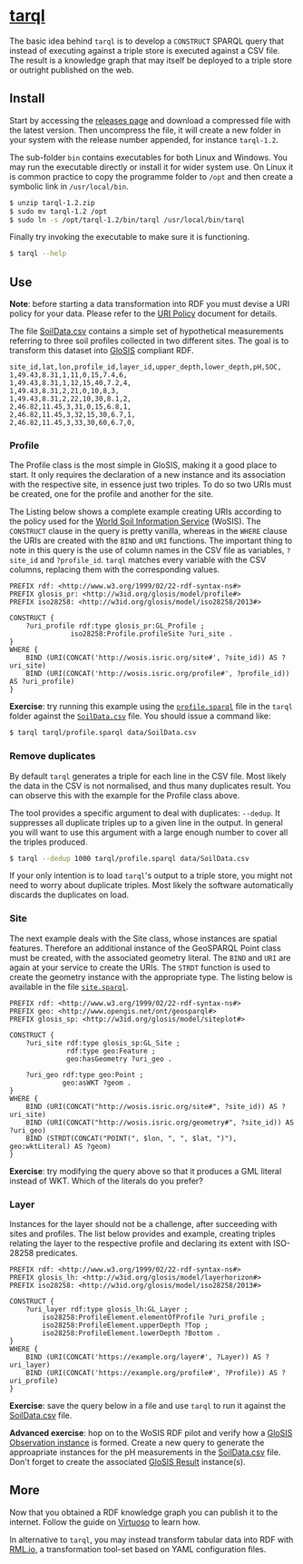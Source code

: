 [tarql](https://tarql.github.io/)
=================================

The basic idea behind `tarql` is to develop a `CONSTRUCT` SPARQL query that
instead of executing against a triple store is executed against a CSV file. The
result is a knowledge graph that may itself be deployed to a triple store or
outright published on the web.

Install
-------

Start by accessing the [releases page](https://github.com/tarql/tarql/releases)
and download a compressed file with the latest version. Then uncompress the
file, it will create a new folder in your system with the release number
appended, for instance `tarql-1.2`.

The sub-folder `bin` contains executables for both Linux and Windows. You may
run the executable directly or install it for wider system use. On Linux it is
common practice to copy the programme folder to `/opt` and then create a
symbolic link in `/usr/local/bin`.

```bash
$ unzip tarql-1.2.zip
$ sudo mv tarql-1.2 /opt
$ sudo ln -s /opt/tarql-1.2/bin/tarql /usr/local/bin/tarql
```

Finally try invoking the executable to make sure it is functioning.

```bash
$ tarql --help
```

Use
---

**Note**: before starting a data transformation into RDF you must devise a URI
policy for your data. Please refer to the [URI Policy](../uri.md) document for
details.

The file [SoilData.csv](data/SoilData.csv) contains a simple set of hypothetical
measurements referring to three soil profiles collected in two different sites.
The goal is to transform this dataset into
[GloSIS](https://github.com/rapw3k/glosis) compliant RDF.

```csv
site_id,lat,lon,profile_id,layer_id,upper_depth,lower_depth,pH,SOC,
1,49.43,8.31,1,11,0,15,7.4,6,
1,49.43,8.31,1,12,15,40,7.2,4,
1,49.43,8.31,2,21,0,10,8,3,
1,49.43,8.31,2,22,10,30,8.1,2,
2,46.82,11.45,3,31,0,15,6.8,1,
2,46.82,11.45,3,32,15,30,6.7,1,
2,46.82,11.45,3,33,30,60,6.7,0,
```

### Profile

The Profile class is the most simple in GloSIS, making it a good place to
start. It only requires the declaration of a new instance and its association
with the respective site, in essence just two triples. To do so two URIs must be
created, one for the profile and another for the site. 

The Listing below shows a complete example creating URIs according to the policy
used for the [World Soil Information
Service](https://www.isric.org/explore/wosis) (WoSIS). The `CONSTRUCT` clause in
the query is pretty vanilla, whereas in the `WHERE` clause the URIs are created
with the `BIND` and `URI` functions. The important thing to note in this query
is the use of column names in the CSV file as variables, `?site_id` and
`?profile_id`. `tarql` matches every variable with the CSV columns, replacing
them with the corresponding values. 

```sparql
PREFIX rdf: <http://www.w3.org/1999/02/22-rdf-syntax-ns#>
PREFIX glosis_pr: <http://w3id.org/glosis/model/profile#>
PREFIX iso28258: <http://w3id.org/glosis/model/iso28258/2013#>

CONSTRUCT { 
    ?uri_profile rdf:type glosis_pr:GL_Profile ; 
               iso28258:Profile.profileSite ?uri_site .
}
WHERE {
    BIND (URI(CONCAT('http://wosis.isric.org/site#', ?site_id)) AS ?uri_site)
    BIND (URI(CONCAT('http://wosis.isric.org/profile#', ?profile_id)) AS ?uri_profile)
}
```

**Exercise**: try running this example using the [`profile.sparql`](tarql/profile.sparql) file in the
`tarql` folder against the [`SoilData.csv`](data/SoilData.csv) file. You should
issue a command like:

```bash
$ tarql tarql/profile.sparql data/SoilData.csv
```

### Remove duplicates

By default `tarql` generates a triple for each line in the CSV file. Most likely the
data in the CSV is not normalised, and thus many duplicates result. You can
observe this with the example for the Profile class above. 

The tool provides a specific argument to deal with duplicates: `--dedup`. It
suppresses all duplicate triples up to a given line in the output. In general you
will want to use this argument with a large enough number to cover all the
triples produced.

```bash
$ tarql --dedup 1000 tarql/profile.sparql data/SoilData.csv
```  

If your only intention is to load `tarql`'s output to a triple store, you might not need to
worry about duplicate triples. Most likely the software automatically discards
the duplicates on load.

### Site

The next example deals with the Site class, whose instances are spatial
features. Therefore an additional instance of the GeoSPARQL Point class must be
created, with the associated geometry literal. The `BIND` and `URI` are again at
your service to create the URIs. The `STRDT` function is used to create the
geometry instance with the appropriate type. The listing below is available in
the file [`site.sparql`](tarql/site.sparql).

```sparql
PREFIX rdf: <http://www.w3.org/1999/02/22-rdf-syntax-ns#>
PREFIX geo: <http://www.opengis.net/ont/geosparql#>
PREFIX glosis_sp: <http://w3id.org/glosis/model/siteplot#>

CONSTRUCT { 
    ?uri_site rdf:type glosis_sp:GL_Site ;
              rdf:type geo:Feature ;
              geo:hasGeometry ?uri_geo .

    ?uri_geo rdf:type geo:Point ; 
             geo:asWKT ?geom .
}
WHERE {
    BIND (URI(CONCAT("http://wosis.isric.org/site#", ?site_id)) AS ?uri_site)
    BIND (URI(CONCAT("http://wosis.isric.org/geometry#", ?site_id)) AS ?uri_geo)
    BIND (STRDT(CONCAT("POINT(", $lon, ", ", $lat, ")"), geo:wktLiteral) AS ?geom)
}
```

**Exercise**: try modifying the query above so that it produces a GML literal
instead of WKT. Which of the literals do you prefer?

### Layer

Instances for the layer should not be a challenge, after succeeding with sites and
profiles. The list below provides and example, creating triples relating the
layer to the respective profile and declaring its extent with ISO-28258
predicates. 

```sparql
PREFIX rdf: <http://www.w3.org/1999/02/22-rdf-syntax-ns#>
PREFIX glosis_lh: <http://w3id.org/glosis/model/layerhorizon#>
PREFIX iso28258: <http://w3id.org/glosis/model/iso28258/2013#>

CONSTRUCT { 
    ?uri_layer rdf:type glosis_lh:GL_Layer ; 
        iso28258:ProfileElement.elementOfProfile ?uri_profile ;
        iso28258:ProfileElement.upperDepth ?Top ;
        iso28258:ProfileElement.lowerDepth ?Bottom .
}
WHERE {
    BIND (URI(CONCAT('https://example.org/layer#', ?Layer)) AS ?uri_layer)
    BIND (URI(CONCAT('https://example.org/profile#', ?Profile)) AS ?uri_profile)
}
```

**Exercise**: save the query below in a file and use `tarql` to run it against
the [SoilData.csv](data/SoilData.csv) file. 


**Advanced exercise**: hop on to the WoSIS RDF pilot and verify how a [GloSIS
Observation
instance](https://virtuoso.isric.org/describe/?url=http%3A%2F%2Fwosis.isric.org%2Fobservation%234180696&sid=11)
is formed. Create a new query to generate the approapriate instances for the pH
measurements in the [SoilData.csv](data/SoilData.csv) file. Don't forget to
create the associated [GloSIS
Result](https://virtuoso.isric.org/describe/?url=http%3A%2F%2Fwosis.isric.org%2Fresult%234180696&sas=SAME_AS_OFF&sid=11)
instance(s).

More
----

Now that you obtained a RDF knowledge graph you can publish it to the internet.
Follow the guide on [Virtuoso](virtuoso.md) to learn how.

In alternative to `tarql`, you may instead transform tabular data into RDF with
[RML.io](rml.md), a transformation tool-set based on YAML configuration files.
